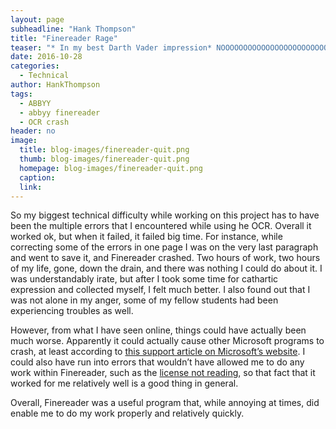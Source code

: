```yaml
---
layout: page
subheadline: "Hank Thompson"
title: "Finereader Rage"
teaser: "* In my best Darth Vader impression* NOOOOOOOOOOOOOOOOOOOOOOOOOOOOOOOO!!!!!!!!!!!!!!!!!!"
date: 2016-10-28
categories:
  - Technical
author: HankThompson
tags:
  - ABBYY
  - abbyy finereader
  - OCR crash
header: no
image:
  title: blog-images/finereader-quit.png
  thumb: blog-images/finereader-quit.png
  homepage: blog-images/finereader-quit.png
  caption:
  link:
---
```

So my biggest technical difficulty while working on this project has to have been the multiple errors that I encountered while using he OCR. Overall it worked ok, but when it failed, it failed big time. For instance, while correcting some of the errors in one page I was on the very last paragraph and went to save it, and Finereader crashed. Two hours of work, two hours of my life, gone, down the drain, and there was nothing I could do about it. I was understandably irate, but after I took some time for cathartic expression and collected myself, I felt much better. I also found out that I was not alone in my anger, some of my fellow students had been experiencing troubles as well.

However, from what I have seen online, things could have actually been much worse. Apparently it could actually cause other Microsoft programs to crash, at least according to [this support article on Microsoft’s website]( https://support.microsoft.com/en-us/kb/2755838). I could also have run into errors that wouldn’t have allowed me to do any work within Finereader, such as the [license not reading]( http://knowledgebase.ocrsdk.com/article/1096), so that fact that it worked for me relatively well is a good thing in general.

Overall, Finereader was a useful program that, while annoying at times, did enable me to do my work properly and relatively quickly.
